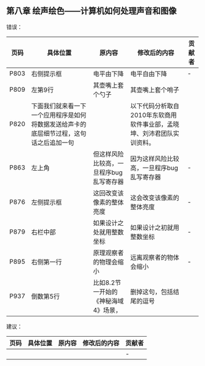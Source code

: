 ## 第八章 绘声绘色——计算机如何处理声音和图像

错误：

| 页码 | 具体位置 | 原内容 | 修改后的内容| 贡献者 |
|------------| ------------  | ------------  | ------------|--
| P803 | 右侧提示框 | 电平由下降 |电平自由下降 | - 
|P809|左第9行|其壶嘴上套个勺子|其壶嘴上套个哨子||
|P820|下面我们就来看一下一个应用程序是如何将数据发送给声卡的底层细节过程，这句话之后追加一句||以下代码分析取自2010年东软商用软件事业部，孟晓坤、刘沛君团队实训资料。||
| P863 | 左上角   | 但这样风险比较高，一旦程序bug乱写寄存器 | 因为这样风险比较高，一旦程序bug乱写寄存器 | -
| P876 | 左侧提示框 | 这回改变该像素的整体亮度 | 这会改变该像素的整体亮度 | -
| P879 | 右栏中部 | 如果设计之处就用整数坐标 | 如果设计之初就用整数坐标 | - 
| P895 | 右侧第一行 | 原理观察者的物理会缩小 | 远离观察者的物体会缩小 | -
|P937|倒数第5行|比如8.2节一开始的《神秘海域4》场景，|删掉这句，包括结尾的逗号||

建议：

| 页码 | 具体位置               | 原内容 | 修改后的内容 | 贡献者 |
| ---- | ---------------------- | ------ | ------------ | ------ |
|  | |  |  | -      |
